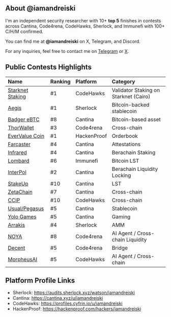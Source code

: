 ## About @iamandreiski
I'm an independent security researcher with 10+ **top 5** finishes in contests across Cantina, Code4rena, CodeHawks, Sherlock, and Immunefi with 100+ C/H/M confirmed.

You can find me at **@iamandreiski** on X, Telegram, and Discord.

For any inquiries, feel free to contact me on [Telegram](https://t.me/iamandreiski) or [X](https://twitter.com/iamandreiski).

## Public Contests Highlights

| Name | Ranking | Platform | Category |
|:-----|:--------|:---------|:---------|
| [Starknet Staking](https://codehawks.cyfrin.io/c/2025-04-starknet-part-2/results?lt=contest&page=1&sc=reward&sj=reward&t=leaderboard) | #1 | CodeHawks | Validator Staking on Starknet (Cairo)|
| [Aegis](https://audits.sherlock.xyz/contests/799/leaderboard) | #1 | Sherlock | Bitcoin-backed stablecoin|
| [Badger eBTC](https://cantina.xyz/competitions/f57ffb47-0ded-4f04-bcec-ecd7d47fad58/leaderboard) | #8 | Cantina | Bitcoin-based asset |
| [ThorWallet](https://code4rena.com/audits/2025-02-thorwallet) | #3 | Code4rena | Cross-chain |
| [EverValue Coin](https://hackenproof.com/audit-programs/evervalue-coin-dualdefense-audit?tab=hackers) | #1 | HackenProof | Orderbook |
| [Farcaster](https://cantina.xyz/competitions/f9326d2b-bb99-45a9-88c5-94c54aa1823a/leaderboard) | #4 | Cantina | Attestations |
| [Infrared](https://cantina.xyz/competitions/ac5f64e6-3bf2-4269-bbb0-4bcd70425a1d/leaderboard) | #4 | Cantina | Berachain Staking |
| [Lombard](https://immunefi.com/audit-competition/audit-comp-lombard/leaderboard/#top) | #6 | Immunefi | Bitcoin LST |
| [InterPol](https://cantina.xyz/competitions/55023131-27df-44e4-af46-bec298d0fa8e/leaderboard) | #2 | Cantina | Berachain Liquidity Locking |
| [StakeUp](https://cantina.xyz/competitions/61087007-c7e9-4c4e-9d90-4e118933fecf/leaderboard) | #10 | Cantina | LST |
| [ZetaChain](https://cantina.xyz/competitions/80a33cf0-ad69-4163-a269-d27756aacb5e/leaderboard) | #7 | Cantina | Cross-chain |
| [CCIP](https://codehawks.cyfrin.io/c/2024-07-CL-CCIP/results?lt=contest&page=2&sc=reward&sj=reward&t=leaderboard) | #10 | CodeHawks | Cross-chain |
| [Usual/Pegasus](https://cantina.xyz/competitions/31a752e3-8ece-49b3-a9ee-d7294c659340/leaderboard) | #5 | Cantina | Stablecoin |
| [Yolo Games](https://cantina.xyz/competitions/a2c3cc6a-e384-495f-9751-5d7e657bc219/leaderboard) | #5 | Cantina | Gaming |
| [Arrakis](https://audits.sherlock.xyz/contests/195) | #4 | Sherlock | AMM |
| [NOYA](https://code4rena.com/audits/2024-04-noya) | #8 | Code4rena | AI Agent / Cross-chain Liquidity |
| [Decent](https://code4rena.com/audits/2024-01-decent) | #5 | Code4rena | Bridge |
| [MorpheusAI](https://codehawks.cyfrin.io/c/2024-01-Morpheus/results?lt=contest&page=1&sc=reward&sj=reward&t=leaderboard) | #5 | CodeHawks | AI Agent / Cross-chain |

## Platform Profile Links

- Sherlock: https://audits.sherlock.xyz/watson/iamandreiski
- Cantina: https://cantina.xyz/u/iamandreiski
- CodeHawks: https://profiles.cyfrin.io/u/iamandreiski
- HackenProof: https://hackenproof.com/hackers/iamandreiski

